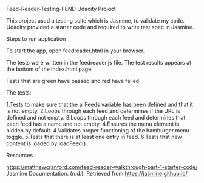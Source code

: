  Feed-Reader-Testing-FEND Udacity Project
 
This project used a testing suite which is Jasmine, to validate my code. Udacity provided a starter code and required to write test spec in Jasmine.

Steps to run application

To start the app, open feedreader.html in your browser.

The tests were written in the feedreader.js file. The test results appears at the bottom of the index.html page.

Tests that are green have passed and red have failed.

The tests:

1.Tests to make sure that the allFeeds variable has been defined and that it is not empty.
2.Loops through each feed and determines if the URL is defined and not empty.
3.Loops through each feed and determines that each feed has a name and not empty.
4.Ensures the menu element is hidden by default.
4.Validates proper functioning of the hamburger menu toggle.
5.Tests that there is at least one entry in feed.
6.Tests that new content is loaded by loadFeed().

Resources

https://matthewcranford.com/feed-reader-walkthrough-part-1-starter-code/
Jasmine Documentation. (n.d.). Retrieved from https://jasmine.github.io/
